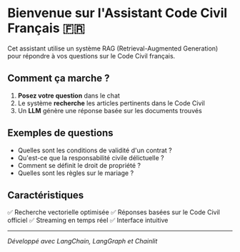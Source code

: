 # Bienvenue sur l'Assistant Code Civil Français 🇫🇷

Cet assistant utilise un système RAG (Retrieval-Augmented Generation) pour répondre à vos questions sur le Code Civil français.

## Comment ça marche ?

1. **Posez votre question** dans le chat
2. Le système **recherche** les articles pertinents dans le Code Civil
3. Un **LLM** génère une réponse basée sur les documents trouvés

## Exemples de questions

- Quelles sont les conditions de validité d'un contrat ?
- Qu'est-ce que la responsabilité civile délictuelle ?
- Comment se définit le droit de propriété ?
- Quelles sont les règles sur le mariage ?

## Caractéristiques

✅ Recherche vectorielle optimisée
✅ Réponses basées sur le Code Civil officiel
✅ Streaming en temps réel
✅ Interface intuitive

---

*Développé avec LangChain, LangGraph et Chainlit*
